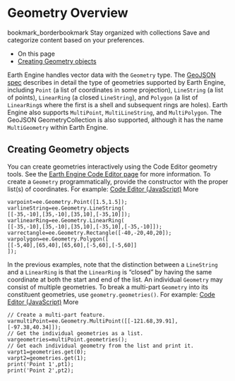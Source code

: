  
#  Geometry Overview 
bookmark_borderbookmark Stay organized with collections  Save and categorize content based on your preferences.
  * On this page
  * [Creating Geometry objects](https://developers.google.com/earth-engine/guides/geometries#creating-geometry-objects)


Earth Engine handles vector data with the `Geometry` type. The [GeoJSON spec](http://geojson.org/geojson-spec.html) describes in detail the type of geometries supported by Earth Engine, including `Point` (a list of coordinates in some projection), `LineString` (a list of points), `LinearRing` (a closed `LineString`), and `Polygon` (a list of `LinearRing`s where the first is a shell and subsequent rings are holes). Earth Engine also supports `MultiPoint`, `MultiLineString`, and `MultiPolygon`. The GeoJSON GeometryCollection is also supported, although it has the name `MultiGeometry` within Earth Engine.
## Creating Geometry objects
You can create geometries interactively using the Code Editor geometry tools. See the [Earth Engine Code Editor page](https://developers.google.com/earth-engine/guides/playground#geometry-tools) for more information. To create a `Geometry` programmatically, provide the constructor with the proper list(s) of coordinates. For example:
[Code Editor (JavaScript)](https://developers.google.com/earth-engine/guides/geometries#code-editor-javascript-sample) More
```
varpoint=ee.Geometry.Point([1.5,1.5]);
varlineString=ee.Geometry.LineString(
[[-35,-10],[35,-10],[35,10],[-35,10]]);
varlinearRing=ee.Geometry.LinearRing(
[[-35,-10],[35,-10],[35,10],[-35,10],[-35,-10]]);
varrectangle=ee.Geometry.Rectangle([-40,-20,40,20]);
varpolygon=ee.Geometry.Polygon([
[[-5,40],[65,40],[65,60],[-5,60],[-5,60]]
]);
```

In the previous examples, note that the distinction between a `LineString` and a `LinearRing` is that the `LinearRing` is “closed” by having the same coordinate at both the start and end of the list.
An individual `Geometry` may consist of multiple geometries. To break a multi-part `Geometry` into its constituent geometries, use `geometry.geometries()`. For example:
[Code Editor (JavaScript)](https://developers.google.com/earth-engine/guides/geometries#code-editor-javascript-sample) More
```
// Create a multi-part feature.
varmultiPoint=ee.Geometry.MultiPoint([[-121.68,39.91],[-97.38,40.34]]);
// Get the individual geometries as a list.
vargeometries=multiPoint.geometries();
// Get each individual geometry from the list and print it.
varpt1=geometries.get(0);
varpt2=geometries.get(1);
print('Point 1',pt1);
print('Point 2',pt2);
```

